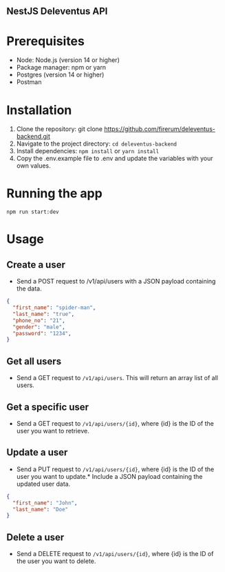 ## NestJS Deleventus API

# Prerequisites

- Node: Node.js (version 14 or higher)
- Package manager: npm or yarn
- Postgres (version 14 or higher)
- Postman

# Installation

1. Clone the repository: git clone https://github.com/firerum/deleventus-backend.git
2. Navigate to the project directory: `cd deleventus-backend`
3. Install dependencies: `npm install` or `yarn install`
4. Copy the .env.example file to .env and update the variables with your own values.

# Running the app

`npm run start:dev`

# Usage

## Create a user 

- Send a POST request to /v1/api/users with a JSON payload containing the data.

```json
{
  "first_name": "spider-man",
  "last_name": "true",
  "phone_no": "21",
  "gender": "male",
  "password": "1234",
}
```

## Get all users

- Send a GET request to `/v1/api/users`. This will return an array list of all users.

## Get a specific user 

- Send a GET request to `/v1/api/users/{id}`, where {id} is the ID of the user you want to retrieve.

## Update a user 

- Send a PUT request to `/v1/api/users/{id}`, where {id} is the ID of the user you want to update.\* Include a JSON payload containing the updated user data.

```json
{
  "first_name": "John",
  "last_name": "Doe"
}
```

## Delete a user 

- Send a DELETE request to `/v1/api/users/{id}`, where {id} is the ID of the user you want to delete.
